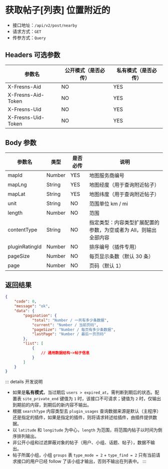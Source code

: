 # 获取帖子[列表] 位置附近的

- 接口地址：`/api/v2/post/nearby`
- 请求方式：`GET`
- 传参方式：`Query`

## Headers 可选参数

| 参数名 | 公开模式（是否必传） | 私有模式（是否必传） |
| --- | --- | --- |
| X-Fresns-Aid | NO | YES |
| X-Fresns-Aid-Token | NO | YES |
| X-Fresns-Uid | NO | YES |
| X-Fresns-Uid-Token | NO | YES |

## Body 参数

| 参数名 | 类型 | 是否必传 | 说明 |
| --- | --- | --- | --- |
| mapId | Number | YES | 地图服务商编号 |
| mapLng | String | YES | 地图经度（用于查询附近帖子） |
| mapLat | String | YES | 地图纬度（用于查询附近帖子） |
| unit | String | NO | 范围单位 km / mi |
| length | Number | NO | 范围 |
| contentType | String | NO | 指定类型：内容类型扩展配置的参数，为空或者为 All，则输出全部内容 |
| pluginRatingId | Number | NO | 排序编号（插件专用） |
| pageSize | Number | NO | 每页显示条数（默认 30 条） |
| page | Number | NO | 页码（默认 1） |

## 返回结果

```json
{
    "code": 0,
    "message": "ok",
    "data": {
        "pagination": {
            "total": "Number / 一共有多少条数据",
            "current": "Number / 当前页码",
            "pageSize": "Number / 每页有多少条数据",
            "lastPage": "Number / 最后一页页码"
        },
        "list": [
            {
                // 通用数据结构->帖子信息
            }
        ]
    }
}
```

::: details 开发说明
- 如果是**私有模式**，当过期后 `users > expired_at`，需判断到期后的状态。配置表 `site_private_end` 键值为 `1` 时，该接口不可请求；键值为 `2` 时，仅输出到期前的内容，到期后的新内容不输出。
- 根据 `searchType` 内容类型去 `plugin_usages` 查询数据来源是默认（主程序）还是指定的插件，如果是指定的插件，则将请求转述给插件，由插件提供数据。
- 以 `latitude` 和 `longitude` 为中心，`length` 为范围，将范围内帖子以时间为倒序排列输出。
- 非公开小组和过滤屏蔽对象的帖子（用户、小组、话题、帖子），数据不输出。
- 帖子所属小组，小组 `groups` 表 `type_mode = 2` + `type_find = 2` 只有当前请求接口的用户已经 follow 了该小组才输出，否则不输出在列表中。
:::
